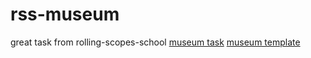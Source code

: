 # rss-museum

great task from rolling-scopes-school
[museum task](https://github.com/rolling-scopes-school/tasks/blob/master/tasks/museum/museum-stage1.md)
[museum template](https://www.figma.com/file/xkP6mIaq7uG1Uru7CpasXq/Museum-04.09?node-id=0%3A1&t=KVffSwQwDIdL14KA-0)
